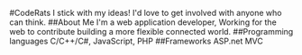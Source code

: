 #CodeRats
I stick with my ideas! I'd love to get involved with anyone who can think.
##About Me
I'm a web application developer, Working for the web to contribute building a more flexible connected world.
##Programming languages
C/C++/C#, JavaScript, PHP
##Frameworks
ASP.net MVC
